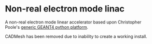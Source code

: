 # Non-real electron mode linac 

A non-real electron mode linear accelerator based upon Christopher Poole's [generic GEANT4 python platform](https://github.com/christopherpoole/linac).

CADMesh has been removed due to inability to create a working install.
